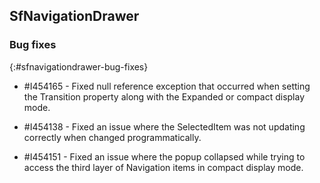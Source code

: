 ## SfNavigationDrawer

### Bug fixes
{:#sfnavigationdrawer-bug-fixes}

* \#I454165 - Fixed null reference exception that occurred when setting the Transition property along with the Expanded or compact display mode.

* \#I454138 - Fixed an issue where the SelectedItem was not updating correctly when changed programmatically.

* \#I454151 - Fixed an issue where the popup collapsed while trying to access the third layer of Navigation items in compact display mode.
